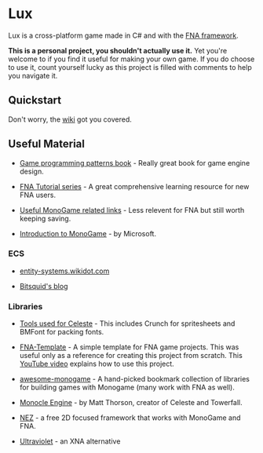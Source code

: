 # Lux
Lux is a cross-platform game made in C# and with the [FNA framework](https://github.com/FNA-XNA/FNA).

**This is a personal project, you shouldn't actually use it.** Yet you're welcome to if you find it useful for making your own game. If you do choose to use it, count yourself lucky as this project is filled with comments to help you navigate it.

## Quickstart

Don't worry, the [wiki](https://github.com/lagzidev/Lux/wiki) got you covered.

## Useful Material
* [Game programming patterns book](http://gameprogrammingpatterns.com/contents.html) - Really great book for game engine design.

* [FNA Tutorial series](https://gist.github.com/flibitijibibo/1ce4b7899b3cf1805a420330f0d2faf3#the-first-download) - A great comprehensive learning resource for new FNA users.

* [Useful MonoGame related links](http://community.monogame.net/t/useful-monogame-related-links-u-mg-rl/8573/22) - Less relevent for FNA but still worth keeping saving.

* [Introduction to MonoGame](https://docs.microsoft.com/en-us/xamarin/graphics-games/monogame/introduction/) - by Microsoft.

### ECS

* [entity-systems.wikidot.com](http://entity-systems.wikidot.com/game-design-for-es)

* [Bitsquid's blog](http://bitsquid.blogspot.com/2014/10/building-data-oriented-entity-system_10.html)

### Libraries

* [Tools used for Celeste](https://celestegame.tumblr.com/tools) - This includes Crunch for spritesheets and BMFont for packing fonts.

* [FNA-Template](https://github.com/AndrewRussellNet/FNA-Template) - A simple template for FNA game projects. This was useful only as a reference for creating this project from scratch. This [YouTube video](https://www.youtube.com/watch?v=lNw-9S_GdW8) explains how to use this project.

* [awesome-monogame](https://github.com/aloisdeniel/awesome-monogame) - A hand-picked bookmark collection of libraries for building games with Monogame (many work with FNA as well).

* [Monocle Engine](https://bitbucket.org/MattThorson/monocle-engine/src/default/) - by Matt Thorson, creator of Celeste and Towerfall.

* [NEZ](https://github.com/prime31/Nez) - a free 2D focused framework that works with MonoGame and FNA.

* [Ultraviolet](https://github.com/tlgkccampbell/ultraviolet) - an XNA alternative